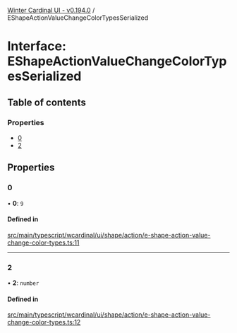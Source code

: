 [Winter Cardinal UI - v0.194.0](../index.md) / EShapeActionValueChangeColorTypesSerialized

# Interface: EShapeActionValueChangeColorTypesSerialized

## Table of contents

### Properties

- [0](EShapeActionValueChangeColorTypesSerialized.md#0)
- [2](EShapeActionValueChangeColorTypesSerialized.md#2)

## Properties

### 0

• **0**: ``9``

#### Defined in

[src/main/typescript/wcardinal/ui/shape/action/e-shape-action-value-change-color-types.ts:11](https://github.com/winter-cardinal/winter-cardinal-ui/blob/v0.194.0/src/main/typescript/wcardinal/ui/shape/action/e-shape-action-value-change-color-types.ts#L11)

___

### 2

• **2**: `number`

#### Defined in

[src/main/typescript/wcardinal/ui/shape/action/e-shape-action-value-change-color-types.ts:12](https://github.com/winter-cardinal/winter-cardinal-ui/blob/v0.194.0/src/main/typescript/wcardinal/ui/shape/action/e-shape-action-value-change-color-types.ts#L12)
